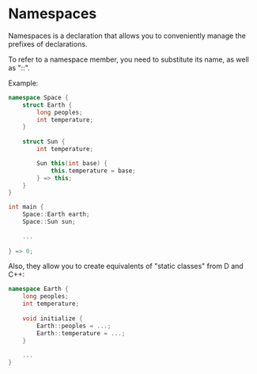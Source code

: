 # Namespaces

Namespaces is a declaration that allows you to conveniently manage the prefixes of declarations.

To refer to a namespace member, you need to substitute its name, as well as "::".

Example:

```cpp
namespace Space {
    struct Earth {
        long peoples;
        int temperature;
    }
    
    struct Sun {
        int temperature;

        Sun this(int base) {
            this.temperature = base;
        } => this;
    }
}

int main {
    Space::Earth earth;
    Space::Sun sun;
    
    ...
    
} => 0;
```

Also, they allow you to create equivalents of "static classes" from D and C++:

```cpp
namespace Earth {
    long peoples;
    int temperature;
    
    void initialize {
        Earth::peoples = ...;
        Earth::temperature = ...;
    }
    
    ...
}
```